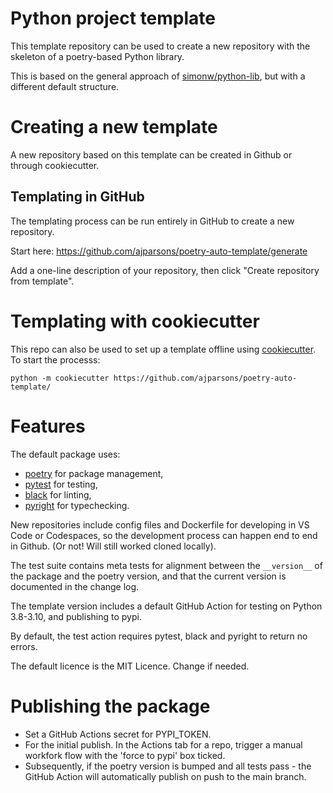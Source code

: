 # Python project template

This template repository can be used to create a new repository with the skeleton of a poetry-based Python library.

This is based on the general approach of [simonw/python-lib](https://github.com/simonw/python-lib), but with a different default structure. 

# Creating a new template

A new repository based on this template can be created in Github or through cookiecutter.

## Templating in GitHub

The templating process can be run entirely in GitHub to create a new repository. 

Start here: https://github.com/ajparsons/poetry-auto-template/generate

Add a one-line description of your repository, then click "Create repository from template".

# Templating with cookiecutter

This repo can also be used to set up a template offline using [cookiecutter](https://cookiecutter.readthedocs.io/en/stable/). To start the processs:

```
python -m cookiecutter https://github.com/ajparsons/poetry-auto-template/
```

# Features
 
The default package uses:

* [poetry](https://python-poetry.org/) for package management,
* [pytest](https://docs.pytest.org/en/7.1.x/) for testing,
* [black](https://black.readthedocs.io/en/stable/) for linting,
* [pyright](https://github.com/microsoft/pyright) for typechecking. 

New repositories include config files and Dockerfile for developing in VS Code or Codespaces, so the development process can happen end to end in Github. (Or not! Will still worked cloned locally). 

The test suite contains meta tests for alignment between the `__version__` of the package and the poetry version, and that the current version is documented in the change log. 

The template version includes a default GitHub Action for testing on Python 3.8-3.10, and publishing to pypi.

By default, the test action requires pytest, black and pyright to return no errors.

The default licence is the MIT Licence. Change if needed. 

# Publishing the package

* Set a GitHub Actions secret for PYPI_TOKEN. 
* For the initial publish. In the Actions tab for a repo, trigger a manual workfork flow with the 'force to pypi' box ticked.
* Subsequently, if the poetry version is bumped and all tests pass - the GitHub Action will automatically publish on push to the main branch.
